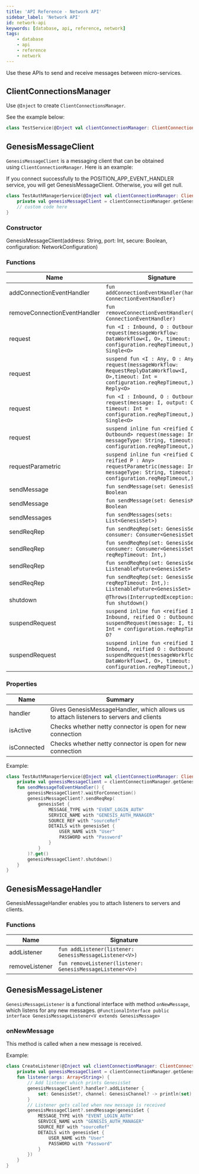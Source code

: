 ```yaml
---
title: 'API Reference - Network API'
sidebar_label: 'Network API'
id: network-api
keywords: [database, api, reference, network]
tags:
    - database
    - api
    - reference
    - network
---
```



Use these APIs to send and receive messages between micro-services.

## ClientConnectionsManager[​](../../../database/api-reference/network-api/#clientconnectionsmanagerdirect-link-to-heading)

Use `@Inject` to create `ClientConnectionsManager`.

See the example below:

```kotlin
class TestService(@Inject val clientConnectionManager: ClientConnectionsManager) {}
```

## GenesisMessageClient[​](../../../database/api-reference/network-api/#genesismessageclientdirect-link-to-heading)

`GenesisMessageClient` is a messaging client that can be obtained using `ClientConnectionManager`. Here is an example:

If you connect successfully to the POSITION_APP_EVENT_HANDLER service, you will get GenesisMessageClient. Otherwise, you will get null.

```kotlin
class TestAuthManagerService(@Inject val clientConnectionManager: ClientConnectionsManager) {
    private val genesisMessageClient = clientConnectionManager.getGenesisMessageClient("POSITION_APP_EVENT_HANDLER")    
    // custom code here
}
```

### Constructor[​](../../../database/api-reference/network-api/#constructordirect-link-to-heading)

GenesisMessageClient(address: String, port: Int, secure: Boolean, configuration: NetworkConfiguration)

### Functions[​](../../../database/api-reference/network-api/#functionsdirect-link-to-heading)

| Name | Signature |
| --- | --- |
| addConnectionEventHandler | `fun addConnectionEventHandler(handler: ConnectionEventHandler)` |
| removeConnectionEventHandler | `fun removeConnectionEventHandler(handler: ConnectionEventHandler)` |
| request | `fun <I : Inbound, O : Outbound> request(messageWorkflow: DataWorkflow<I, O>, timeout: Int = configuration.reqRepTimeout,): Single<O>` |
| request | `suspend fun <I : Any, O : Any> request(messageWorkflow: RequestReplyDataWorkflow<I, O>,timeout: Int = configuration.reqRepTimeout,): Reply<O>` |
| request | `fun <I : Inbound, O : Outbound> request(message: I, output: Class<O>, timeout: Int = configuration.reqRepTimeout,): Single<O>` |
| request | `suspend inline fun <reified O : Outbound> request(message: Inbound, messageType: String, timeout: Int = configuration.reqRepTimeout,): O` |
| requestParametric | `suspend inline fun <reified O, reified P : Any> requestParametric(message: Inbound, messageType: String, timeout: Int = configuration.reqRepTimeout,):` |
| sendMessage | `fun sendMessage(set: GenesisSet): Boolean` |
| sendMessage | `fun sendMessage(set: GenesisMessage): Boolean` |
| sendMessages | `fun sendMessages(sets: List<GenesisSet>)` |
| sendReqRep | `fun sendReqRep(set: GenesisSet, consumer: Consumer<GenesisSet>)` |
| sendReqRep | `fun sendReqRep(set: GenesisSet, consumer: Consumer<GenesisSet>, reqRepTimeout: Int,)` |
| sendReqRep | `fun sendReqRep(set: GenesisSet): ListenableFuture<GenesisSet>` |
| sendReqRep | `fun sendReqRep(set: GenesisSet, reqRepTimeout: Int,): ListenableFuture<GenesisSet>` |
| shutdown | `@Throws(InterruptedException::class) fun shutdown()` |
| suspendRequest | `suspend inline fun <reified I : Inbound, reified O : Outbound> suspendRequest(message: I, timeout: Int = configuration.reqRepTimeout,): O?` |
| suspendRequest | `suspend inline fun <reified I : Inbound, reified O : Outbound> suspendRequest(messageWorkflow: DataWorkflow<I, O>, timeout: Int = configuration.reqRepTimeout,): O?` |

### Properties[​](../../../database/api-reference/network-api/#propertiesdirect-link-to-heading)

| Name | Summary |
| --- | --- |
| handler | Gives GenesisMessageHandler, which allows us to attach listeners to servers and clients |
| isActive | Checks whether netty connector is open for new connection |
| isConnected | Checks whether netty connector is open for new connection |

Example:

```kotlin
class TestAuthManagerService(@Inject val clientConnectionManager: ClientConnectionsManager) {  
    private val genesisMessageClient = clientConnectionManager.getGenesisMessageClient("GENESIS_AUTH_MANAGER")    
    fun sendMessageToEventHandler() {        
        genesisMessageClient?.waitForConnection()        
        genesisMessageClient?.sendReqRep(            
            genesisSet {                
                MESSAGE_TYPE with "EVENT_LOGIN_AUTH"                
                SERVICE_NAME with "GENESIS_AUTH_MANAGER"                
                SOURCE_REF with "sourceRef"                
                DETAILS with genesisSet {                    
                    USER_NAME with "User"                    
                    PASSWORD with "Password"                
                }            
            }        
        )?.get()        
        genesisMessageClient?.shutdown()    
    }
}
```

## GenesisMessageHandler[​](../../../database/api-reference/network-api/#genesismessagehandlerdirect-link-to-heading)

GenesisMessageHandler enables you to attach listeners to servers and clients.

### Functions[​](../../../database/api-reference/network-api/#functionsdirect-link-to-heading-1)

| Name | Signature |
| --- | --- |
| addListener | `fun addListener(listener: GenesisMessageListener<V>)` |
| removeListener | `fun removeListener(listener: GenesisMessageListener<V>)` |

## GenesisMessageListener[​](../../../database/api-reference/network-api/#genesismessagelistenerdirect-link-to-heading)

`GenesisMessageListener` is a functional interface with method `onNewMessage`, which listens for any new messages. `@FunctionalInterface public interface GenesisMessageListener<V extends GenesisMessage>`

### onNewMessage[​](../../../database/api-reference/network-api/#onnewmessagedirect-link-to-heading)

This method is called when a new message is received.

Example:

```kotlin
class CreateListener(@Inject val clientConnectionManager: ClientConnectionsManager) {    
    private val genesisMessageClient = clientConnectionManager.getGenesisMessageClient("GENESIS_AUTH_MANAGER")    
    fun listener(args: Array<String>) {        
        // Add listener which prints GenesisSet        
        genesisMessageClient?.handler?.addListener { 
            set: GenesisSet?, channel: GenesisChannel? -> println(set)        
        }        
        // Listener gets called when new message is received        
        genesisMessageClient?.sendMessage(genesisSet {            
            MESSAGE_TYPE with "EVENT_LOGIN_AUTH"            
            SERVICE_NAME with "GENESIS_AUTH_MANAGER"            
            SOURCE_REF with "sourceRef"            
            DETAILS with genesisSet {                
                USER_NAME with "User"                
                PASSWORD with "Password"            
            }        
        })    
    }
}
```
